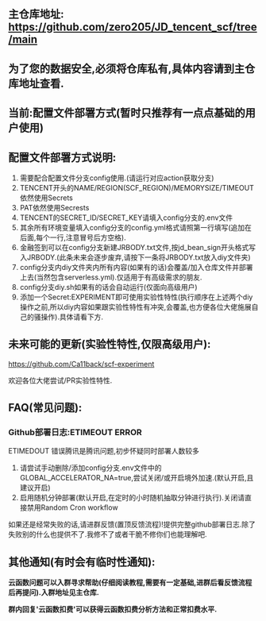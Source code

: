 ## 主仓库地址: https://github.com/zero205/JD_tencent_scf/tree/main
## 为了您的数据安全,必须将仓库私有,具体内容请到主仓库地址查看.
## 当前:配置文件部署方式(暂时只推荐有一点点基础的用户使用)
## 配置文件部署方式说明:
1. 需要配合配置文件分支config使用.(请运行对应action获取分支)
2. TENCENT开头的NAME/REGION(SCF_REGION)/MEMORYSIZE/TIMEOUT依然使用Secrets
3. PAT依然使用Secrests
4. TENCENT的SECRET_ID/SECRET_KEY请填入config分支的.env文件
5. 其余所有环境变量填入config分支的config.yml格式请照第一行填写(追加在后面,每个一行,注意冒号后方空格).
6. 金融签到可以在config分支新建JRBODY.txt文件,按jd_bean_sign开头格式写入JRBODY.(此条未来会逐步废弃,请按下一条将JRBODY.txt放入diy文件夹)
7. config分支内diy文件夹内所有内容(如果有的话)会覆盖/加入仓库文件并部署上去(当然包含serverless.yml).仅适用于有高级需求的朋友.
8. config分支diy.sh如果有的话会自动运行(仅面向高级用户)
9. 添加一个Secret:EXPERIMENT即可使用实验性特性(执行顺序在上述两个diy操作之前,所以diy内容如果跟实验性特性有冲突,会覆盖,也方便各位大佬施展自己的骚操作).具体请看下方.

## 未来可能的更新(实验性特性,仅限高级用户):
https://github.com/Ca11back/scf-experiment

欢迎各位大佬尝试/PR实验性特性.
## FAQ(常见问题):
### Github部署日志:ETIMEOUT ERROR
ETIMEDOUT 错误腾讯是腾讯问题,初步怀疑同时部署人数较多
1. 请尝试手动删除/添加config分支.env文件中的GLOBAL_ACCELERATOR_NA=true,尝试关闭/或开启境外加速.(默认开启,且建议开启)
2. 启用随机分钟部署(默认开启,在定时的小时随机抽取分钟进行执行).关闭请直接禁用Random Cron workflow

如果还是经常失败的话,请进群反馈(置顶反馈流程)!提供完整github部署日志.除了失败别的什么也提供不了.我修不了或者干脆不修你们也能理解吧.

## 其他通知(有时会有临时性通知):

**云函数问题可以入群寻求帮助(仔细阅读教程,需要有一定基础,进群后看反馈流程后再提问).入群地址见主仓库.**

**群内回复'云函数扣费'可以获得云函数扣费分析方法和正常扣费水平.**
